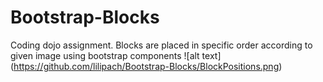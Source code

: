 # Bootstrap-Blocks
Coding dojo assignment. Blocks are placed in specific order according to given image using bootstrap components
![alt text] (https://github.com/lilipach/Bootstrap-Blocks/BlockPositions.png)
